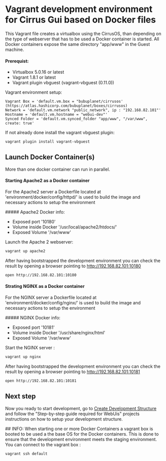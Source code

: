 # Vagrant development environment for Cirrus Gui based on Docker files 

This Vagrant file creates a virtualbox using the CirrusOS, than depending on the type of webserver that has to be used a Docker container is started. All Docker containers expose the same directory "app/www" in the Guest machine. 

#### Prerequist:
- Virtualbox 5.0.16 or latest
- Vagrant 1.8.1 or latest
- Vagrant plugin vbguest (vagrant-vbguest (0.11.0))

Vagrant environment setup:
```
Vagrant Box = 'default.vm.box = "bubuplanet/cirrusos' (https://atlas.hashicorp.com/bubuplanet/boxes/cirrusos)
Network = 'default.vm.network "public_network", ip : "192.168.82.101"'
Hostname = 'default.vm.hostname = "webui-dev"'
Synced Folder = 'default.vm.synced_folder "app/www", "/var/www", create: true' 
```

If not already done install the vagrant vbguest plugin:
```bash
vagrant plugin install vagrant-vbguest
```

## Launch Docker Container(s)
More than one docker container can run in parallel. 

#### Starting Apache2 as a Docker container
For the Apache2 server a Dockerfile located at 'environment/docker/config/httpd/' is used to build the image and necessary actions to setup the environment

##### Apache2 Docker info:
- Exposed port '10180'
- Volume inside Docker '/usr/local/apache2/htdocs/'
- Exposed Volume '/var/www'

Launch the Apache 2 webserver:
```bash
vagrant up apache2
```

After having bootstrapped the development environment you can check the result by opening a browser pointing to http://192.168.82.101:10180
```bash
open http://192.168.82.101:10180
```

#### Strating NGINX as a Docker container
For the NGINX server a Dockerfile located at 'environment/docker/config/nginx/' is used to build the image and necessary actions to setup the environment

##### NGINX Docker info:
- Exposed port '10181'
- Volume inside Docker '/usr/share/nginx/html'
- Exposed Volume '/var/www'

Start the NGINX server :
```bash
vagrant up nginx
```

After having bootstrapped the development environment you can check the result by opening a browser pointing to http://192.168.82.101:10181
```bash
open http://192.168.82.101:10181
```

## Next step

Now you ready to start development, go to [Create Development Structure](https://couldhardware.atlassian.net/wiki/display/DOC/Create+Development+Structure) and follow the "Step-by-step guide required for WebUis" projects instructions on how to setup your development structure.


## INFO: 
When starting one or more Docker Containers a vagrant box is booted to be used a the base OS for the Docker containers. This is done to ensure that the development environment meets the staging environment. You can connect to the vagrant box :         

```bash
vagrant ssh default
```

